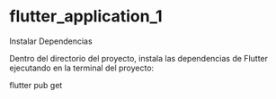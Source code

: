 # flutter_application_1
Instalar Dependencias

Dentro del directorio del proyecto, instala las dependencias de Flutter ejecutando en la terminal del proyecto: 

flutter pub get

